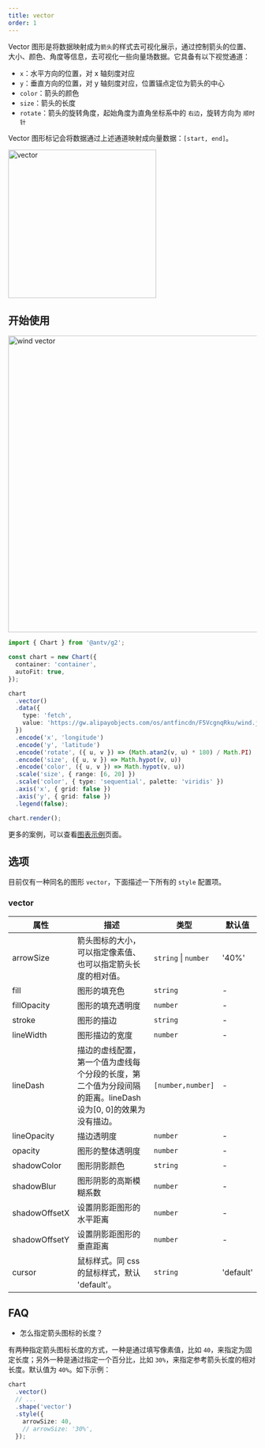 ```yaml
---
title: vector
order: 1
---
```


Vector 图形是将数据映射成为`箭头`的样式去可视化展示，通过控制箭头的位置、大小、颜色、角度等信息，去可视化一些向量场数据。它具备有以下视觉通道：

- `x`：水平方向的位置，对 x 轴刻度对应
- `y`：垂直方向的位置，对 y 轴刻度对应，位置锚点定位为箭头的中心
- `color`：箭头的颜色
- `size`：箭头的长度
- `rotate`：箭头的旋转角度，起始角度为直角坐标系中的 `右边`，旋转方向为 `顺时针`

Vector 图形标记会将数据通过上述通道映射成向量数据：`[start, end]`。

<img alt="vector" src="https://gw.alipayobjects.com/zos/antfincdn/c9nPWlX5Au/vector.png" width="300" />


## 开始使用

<img alt="wind vector" src="https://mdn.alipayobjects.com/huamei_qa8qxu/afts/img/A*6fDIT50ZKnEAAAAAAAAAAAAADmJ7AQ/fmt.webp" width="600" />

```ts
import { Chart } from '@antv/g2';

const chart = new Chart({
  container: 'container',
  autoFit: true,
});

chart
  .vector()
  .data({
    type: 'fetch',
    value: 'https://gw.alipayobjects.com/os/antfincdn/F5VcgnqRku/wind.json',
  })
  .encode('x', 'longitude')
  .encode('y', 'latitude')
  .encode('rotate', ({ u, v }) => (Math.atan2(v, u) * 180) / Math.PI)
  .encode('size', ({ u, v }) => Math.hypot(v, u))
  .encode('color', ({ u, v }) => Math.hypot(v, u))
  .scale('size', { range: [6, 20] })
  .scale('color', { type: 'sequential', palette: 'viridis' })
  .axis('x', { grid: false })
  .axis('y', { grid: false })
  .legend(false);

chart.render();
```

更多的案例，可以查看[图表示例](/examples)页面。

## 选项

目前仅有一种同名的图形 `vector`，下面描述一下所有的 `style` 配置项。

### vector

| 属性            | 描述                                           | 类型                 | 默认值      |
|----------------|------------------------------------------------|---------------------|------------|
| arrowSize      | 箭头图标的大小，可以指定像素值、也可以指定箭头长度的相对值。          | `string` \| `number`  | '40%'      |
| fill          | 图形的填充色                                                   | `string`          |   -   |
| fillOpacity   | 图形的填充透明度                                                | `number`          |   -   |
| stroke        | 图形的描边                                                     | `string`          |   -   |
| lineWidth     | 图形描边的宽度                                                  | `number`          |   -   |
| lineDash      | 描边的虚线配置，第一个值为虚线每个分段的长度，第二个值为分段间隔的距离。lineDash 设为[0, 0]的效果为没有描边。 | `[number,number]` |   -   |
| lineOpacity   | 描边透明度                                                      | `number`          |   -   |
| opacity       | 图形的整体透明度                                                 | `number`          |   -   |
| shadowColor   | 图形阴影颜色                                                    | `string`          |   -   |
| shadowBlur    | 图形阴影的高斯模糊系数                                            | `number`          |   -   |
| shadowOffsetX | 设置阴影距图形的水平距离                                          | `number`          |   -   |
| shadowOffsetY | 设置阴影距图形的垂直距离                                          | `number`          |   -   |
| cursor        | 鼠标样式。同 css 的鼠标样式，默认 'default'。                      | `string`          |   'default'  |

## FAQ

- 怎么指定箭头图标的长度？

有两种指定箭头图标长度的方式，一种是通过填写像素值，比如 `40`，来指定为固定长度；另外一种是通过指定一个百分比，比如 `30%`，来指定参考箭头长度的相对长度。默认值为 `40%`。如下示例：

```ts
chart
  .vector()
  // ...
  .shape('vector')
  .style({
    arrowSize: 40,
    // arrowSize: '30%',
  });
```
